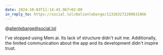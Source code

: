 ```yaml
---
date: 2024-10-03T11:14:43.967+02:00
in_reply_to: https://social.lol/@alienlebarge/113163272209631866
---
```


@alienlebarge@social.lol

I've stopped using Mem.ai.
Its lack of structure didn't suit me. Additionally, the limited communication about the app and its development didn't inspire trust.
